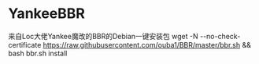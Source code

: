 # YankeeBBR
来自Loc大佬Yankee魔改的BBR的Debian一键安装包
wget -N --no-check-certificate https://raw.githubusercontent.com/ouba1/BBR/master/bbr.sh && bash bbr.sh install
